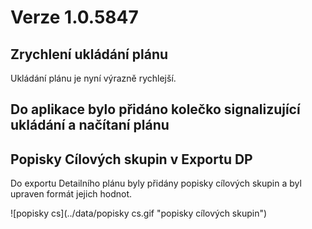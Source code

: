 # Verze 1.0.5847

## Zrychlení ukládání plánu
Ukládání plánu je nyní výrazně rychlejší.

## Do aplikace bylo přidáno kolečko signalizující ukládání a načítaní plánu 

## Popisky Cílových skupin v Exportu DP
Do exportu Detailního plánu byly přidány popisky cílových skupin a byl upraven formát jejich hodnot.

![popisky cs](../data/popisky cs.gif "popisky cílových skupin")